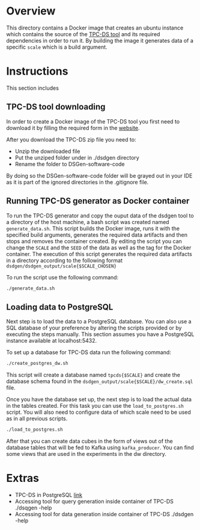 # Overview
This directory contains a Docker image that creates an ubuntu instance which contains the source of the [TPC-DS tool](https://www.tpc.org/tpcds/) and its required dependencies in order to run it. By building the image it generates data of a specific `scale` which is a build argument.

# Instructions
This section includes
## TPC-DS tool downloading
In order to create a Docker image of the TPC-DS tool you first need to download it by filling the required form in the [website](https://www.tpc.org/tpcds/).

After you download the TPC-DS zip file you need to:
- Unzip the downloaded file
- Put the unziped folder under in ./dsdgen directory
- Rename the folder to DSGen-software-code

By doing so the DSGen-software-code folder will be grayed out in your IDE as it is part of the ignored directories in the .gitignore file.

## Running TPC-DS generator as Docker container
To run the TPC-DS generator and copy the ouput data of the dsdgen tool to a directory of the host machine, a bash script was created named `generate_data.sh`. This script builds the Docker image, runs it with the specified build arguments, generates the required data artifacts and then stops and removes the container created. By editing the script you can change the `SCALE` and the `SEED` of the data as well as the tag for the Docker container. The execution of this script generates the required data artifacts in a directory according to the following format `dsdgen/dsdgen_output/scale{$SCALE_CHOSEN}`

To run the script use the following command:
```bash
./generate_data.sh
```

## Loading data to PostgreSQL
Next step is to load the data to a PostgreSQL database. You can also use a SQL database of your preference by altering the scripts provided or by executing the steps manually. This section assumes you have a PostgreSQL instance available at localhost:5432.

To set up a database for TPC-DS data run the following command:
```bash
./create_postgres_dw.sh
```
This script will create a database named `tpcds{$SCALE}` and create the database schema found in the `dsdgen_output/scale{$SCALE}/dw_create.sql` file.

Once you have the database set up, the next step is to load the actual data in the tables created. For this task you can use the `load_to_postgres.sh` script. You will also need to configure data of which scale need to be used as in all previous scripts. 
```bash
./load_to_postgres.sh
```

After that you can create data cubes in the form of views out of the database tables that will be fed to Kafka using `kafka_producer`. You can find some views that are used in the experiments in the dw directory.

# Extras
- TPC-DS in PostgreSQL [link](https://ankane.org/tpc-ds)
- Accessing tool for query generation inside container of TPC-DS ./dsqgen -help
- Accessing tool for data generation inside container of TPC-DS ./dsdgen -help